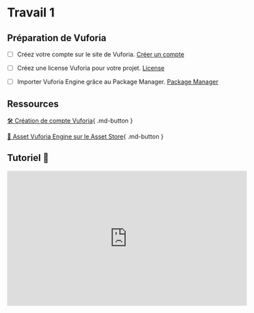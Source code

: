 # Travail 1    


## Préparation de Vuforia
- [ ] Créez votre compte sur le site de Vuforia. <a href="https://tim-montmorency.com/compendium/582-401-realite-mixte/realite-augmentee/compte_vuforia.html">Créer un compte</a>
- [ ] Créez une license Vuforia pour votre projet. <a href="https://tim-montmorency.com/compendium/582-401-realite-mixte/realite-augmentee/license_vuforia.html">License</a>
- [ ] Importer Vuforia Engine grâce au Package Manager. <a href="https://tim-montmorency.com/compendium/582-401-realite-mixte/realite-augmentee/vuforia_unity.html">Package Manager</a>


## Ressources
[🛠️ Création de compte Vuforia](https://developer.vuforia.com/vui/auth/register){ .md-button }    

[📁 Asset Vuforia Engine sur le Asset Store](https://assetstore.unity.com/packages/templates/packs/vuforia-engine-163598){ .md-button }  


## Tutoriel 🎥
<iframe width="560" height="315" src="https://www.youtube.com/embed/IChbRlhdONM?si=JL_PgBfHEHtEjPJb" title="YouTube video player" frameborder="0" allow="accelerometer; autoplay; clipboard-write; encrypted-media; gyroscope; picture-in-picture; web-share" referrerpolicy="strict-origin-when-cross-origin" allowfullscreen></iframe>
